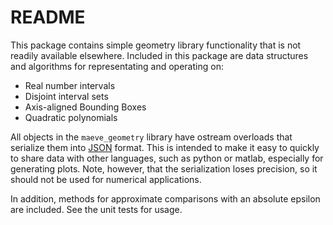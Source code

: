 # README #

This package contains simple geometry library functionality that is not readily
available elsewhere. Included in this package are data structures and algorithms
for representating and operating on:

* Real number intervals
* Disjoint interval sets
* Axis-aligned Bounding Boxes
* Quadratic polynomials

All objects in the `maeve_geometry` library have ostream overloads that
serialize them into [JSON](https://json.org) format. This is intended to make
it easy to quickly to share data with other languages, such as python or matlab,
especially for generating plots. Note, however, that the serialization loses
precision, so it should not be used for numerical applications.

In addition, methods for approximate comparisons with an absolute epsilon are
included. See the unit tests for usage.
